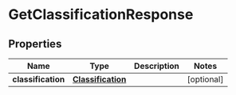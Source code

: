 

# GetClassificationResponse


## Properties

| Name | Type | Description | Notes |
|------------ | ------------- | ------------- | -------------|
|**classification** | [**Classification**](Classification.md) |  |  [optional] |



